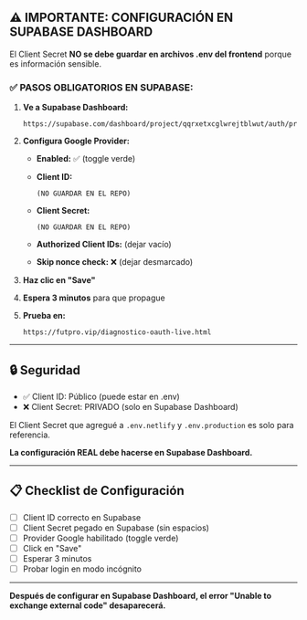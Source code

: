 ## ⚠️ IMPORTANTE: CONFIGURACIÓN EN SUPABASE DASHBOARD

El Client Secret **NO se debe guardar en archivos .env del frontend** porque es información sensible.

### ✅ PASOS OBLIGATORIOS EN SUPABASE:

1. **Ve a Supabase Dashboard:**
   ```
   https://supabase.com/dashboard/project/qqrxetxcglwrejtblwut/auth/providers
   ```

2. **Configura Google Provider:**

   - **Enabled:** ✅ (toggle verde)
   
    - **Client ID:**
       ```
       (NO GUARDAR EN EL REPO)
       ```
   
    - **Client Secret:**
       ```
       (NO GUARDAR EN EL REPO)
       ```
   
   - **Authorized Client IDs:** (dejar vacío)
   
   - **Skip nonce check:** ❌ (dejar desmarcado)

3. **Haz clic en "Save"**

4. **Espera 3 minutos** para que propague

5. **Prueba en:**
   ```
   https://futpro.vip/diagnostico-oauth-live.html
   ```

---

## 🔒 Seguridad

- ✅ Client ID: Público (puede estar en .env)
- ❌ Client Secret: PRIVADO (solo en Supabase Dashboard)

El Client Secret que agregué a `.env.netlify` y `.env.production` es solo para referencia. 

**La configuración REAL debe hacerse en Supabase Dashboard.**

---

## 📋 Checklist de Configuración

- [ ] Client ID correcto en Supabase
- [ ] Client Secret pegado en Supabase (sin espacios)
- [ ] Provider Google habilitado (toggle verde)
- [ ] Click en "Save"
- [ ] Esperar 3 minutos
- [ ] Probar login en modo incógnito

---

**Después de configurar en Supabase Dashboard, el error "Unable to exchange external code" desaparecerá.**
